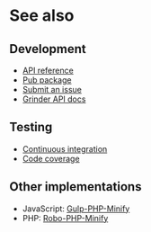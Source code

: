 # See also

## Development
- [API reference](https://pub.dev/documentation/grinder_php_minify)
- [Pub package](https://pub.dev/packages/grinder_php_minify)
- [Submit an issue](https://github.com/cedx/grinder-php-minify/issues)
- [Grinder API docs](https://pub.dev/documentation/grinder)

## Testing
- [Continuous integration](https://github.com/cedx/grinder-php-minify/actions)
- [Code coverage](https://coveralls.io/github/cedx/grinder-php-minify)

## Other implementations
- JavaScript: [Gulp-PHP-Minify](https://dev.belin.io/gulp-php-minify)
- PHP: [Robo-PHP-Minify](https://dev.belin.io/robo-php-minify)
